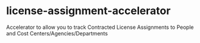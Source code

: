 # license-assignment-accelerator
Accelerator to allow you to track Contracted License Assignments to People and Cost Centers/Agencies/Departments
